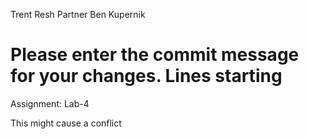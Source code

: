 Trent Resh
Partner Ben Kupernik
# Please enter the commit message for your changes. Lines starting

Assignment: Lab-4

This might cause a conflict

